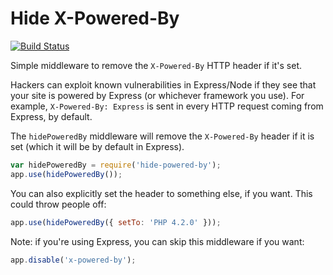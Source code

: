 Hide X-Powered-By
=================

[![Build Status](https://travis-ci.org/helmetjs/hide-powered-by.svg?branch=master)](https://travis-ci.org/helmetjs/hide-powered-by)

Simple middleware to remove the `X-Powered-By` HTTP header if it's set.

Hackers can exploit known vulnerabilities in Express/Node if they see that your site is powered by Express (or whichever framework you use). For example, `X-Powered-By: Express` is sent in every HTTP request coming from Express, by default.

The `hidePoweredBy` middleware will remove the `X-Powered-By` header if it is set (which it will be by default in Express).

```javascript
var hidePoweredBy = require('hide-powered-by');
app.use(hidePoweredBy());
```

You can also explicitly set the header to something else, if you want. This could throw people off:

```javascript
app.use(hidePoweredBy({ setTo: 'PHP 4.2.0' }));
```

Note: if you're using Express, you can skip this middleware if you want:

```javascript
app.disable('x-powered-by');
```
